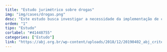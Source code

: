 ```yaml
---
title: "Estudo jurimétrico sobre drogas"
img: "img/cases/drogas.png"
desc: "Este estudo busca investigar a necessidade da implementação de critérios objetivos para distinguir porte e tráfico de drogas, além de descrever os possíveis impactos sociais de sua aplicação."
ordem: "1"
tipo: "Estudo"
corlabel: "#41448755"
categories: ["Estudo"]
link: "https://abj.org.br/wp-content/uploads/2018/12/20190402_abj_criterios_objetivos.pdf"
---
```

